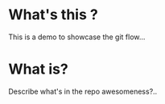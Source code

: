 # What's this ?

This is a demo to showcase the git flow...

# What is?

Describe what's in the repo awesomeness?..
